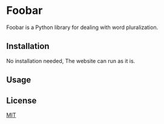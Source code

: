 # Foobar

Foobar is a Python library for dealing with word pluralization.

## Installation

No installation needed, The website can run as it is.

## Usage


## License

[MIT](https://choosealicense.com/licenses/mit/)